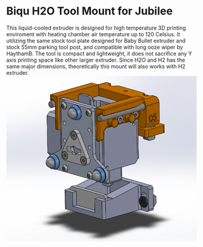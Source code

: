 # Biqu H2O Tool Mount for Jubilee

This liquid-cooled extruder is designed for high temperature 3D printing enviroment with heating chamber air temperature up to 120 Celsius. It utilizing the same stock tool plate designed for Baby Bullet extruder and stock 55mm parking tool post, and compatible with long ooze wiper by HaythamB. The tool is compact and lightweight, it does not sacrifice any Y axis printing space like other larger extruder. Since H2O and H2 has the same major dimensions, theoretically this mount will also works with H2 extruder.
![alt text](https://github.com/shauntsung/BiquH2oMountJubilee/blob/main/preview.png?raw=true)

